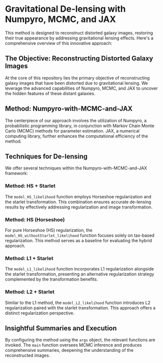 # Gravitational De-lensing with Numpyro, MCMC, and JAX

 This method is designed to reconstruct distorted galaxy images, restoring their true appearance by addressing gravitational lensing effects. Here's a comprehensive overview of this innovative approach:

## The Objective: Reconstructing Distorted Galaxy Images
At the core of this repository lies the primary objective of reconstructing galaxy images that have been distorted due to gravitational lensing. We leverage the advanced capabilities of Numpyro, MCMC, and JAX to uncover the hidden features of these distant galaxies.

## Method: Numpyro-with-MCMC-and-JAX
The centerpiece of our approach involves the utilization of Numpyro, a probabilistic programming library, in conjunction with Markov Chain Monte Carlo (MCMC) methods for parameter estimation. JAX, a numerical computing library, further enhances the computational efficiency of the method.

## Techniques for De-lensing
We offer several techniques within the Numpyro-with-MCMC-and-JAX framework:

### Method: HS + Starlet
The `model_HS_likelihood` function employs Horseshoe regularization and the starlet transformation. This combination ensures accurate de-lensing results by effectively addressing regularization and image transformation.

### Method: HS (Horseshoe)
For pure Horseshoe (HS) regularization, the `model_HS_withoutStarlet_likelihood` function focuses solely on tax-based regularization. This method serves as a baseline for evaluating the hybrid approach.

### Method: L1 + Starlet
The `model_L1_likelihood` function incorporates L1 regularization alongside the starlet transformation, presenting an alternative regularization strategy complemented by the transformation benefits.

### Method: L2 + Starlet
Similar to the L1 method, the `model_L2_likelihood` function introduces L2 regularization paired with the starlet transformation. This approach offers a distinct regularization perspective.

## Insightful Summaries and Execution
By configuring the method using the `args` object, the relevant functions are invoked. The `main` function oversees MCMC inference and produces comprehensive summaries, deepening the understanding of the reconstructed images.
